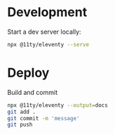 # Development

Start a dev server locally:

```bash
npx @11ty/eleventy --serve
```

# Deploy

Build and commit

```bash
npx @11ty/eleventy --output=docs
git add .
git commit -m 'message'
git push
```

